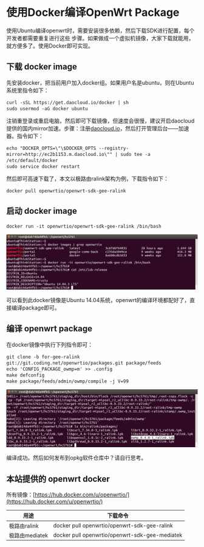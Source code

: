 # 使用Docker编译OpenWrt Package

使用Ubuntu编译openwrt时，需要安装很多依赖，然后下载SDK进行配置，每个开发者都需要重复进行这些 步骤。如果做成一个虚拟机镜像，大家下载就能用，就方便多了。使用Docker即可实现。

## 下载 docker image

先安装docker，把当前用户加入docker组。如果用户名是ubuntu，则在Ubuntu系统里指令如下：

```
curl -sSL https://get.daocloud.io/docker | sh
sudo usermod -aG docker ubuntu
```

注销重登录或重启电脑，然后即可下载镜像，但速度会很慢，建议开启daocloud提供的国内mirror加速。步骤：注册[daocloud.io](https://account.daocloud.io/signup?invite_code=c8bkkhc1uq8i7z8nin93)，然后打开管理后台——加速器。指令如下：

```
echo "DOCKER_OPTS=\"\$DOCKER_OPTS --registry-mirror=http://ec2b1153.m.daocloud.io\"" | sudo tee -a /etc/default/docker
sudo service docker restart
```

然后即可高速下载了，本文以极路由ralink架构为例，下载指令如下：

```
docker pull openwrtio/openwrt-sdk-gee-ralink
```

## 启动 docker image

```
docker run -it openwrtio/openwrt-sdk-gee-ralink /bin/bash
```

![docker-images-and-run](../img/docker-images-and-run.png)

可以看到此docker镜像是Ubuntu 14.04系统，openwrt的编译环境都配好了，直接编译package即可。

## 编译 openwrt package

在docker镜像中执行下列指令即可：

```
git clone -b for-gee-ralink git://git.coding.net/openwrtio/packages.git package/feeds
echo 'CONFIG_PACKAGE_owmp=m' >> .config
make defconfig
make package/feeds/admin/owmp/compile -j V=99
```

![docker-build-openwrt-package-success](../img/docker-build-openwrt-package-success.png)

编译成功。然后如何发布到opkg软件仓库中？请自行思考。

## 本站提供的 openwrt docker

所有镜像：[https://hub.docker.com/u/openwrtio/](https://hub.docker.com/u/openwrtio/)

用途 | 下载命令
-----|-----
极路由ralink | docker pull openwrtio/openwrt-sdk-gee-ralink
极路由mediatek | docker pull openwrtio/openwrt-sdk-gee-mediatek

<div id="comments" data-thread-key="docs-build-openwrt-package-using-docker"></div>
